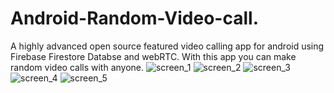 # Android-Random-Video-call.

A highly advanced open source featured video calling app for android using Firebase Firestore Databse and webRTC. With this app you can make random video
calls with anyone.
![screen_1](https://user-images.githubusercontent.com/53477729/174754558-9e9f8c19-6bff-48bd-8dce-c4c30345a0e5.png)
![screen_2](https://user-images.githubusercontent.com/53477729/174754571-be96547f-3209-4b40-a233-5eb237b23eab.png)
![screen_3](https://user-images.githubusercontent.com/53477729/174754604-4b75ff2b-8fea-4c39-bca4-02db53e753dc.png)
![screen_4](https://user-images.githubusercontent.com/53477729/174754628-26b6a38c-4c66-48ce-9715-303b43f83638.png)
![screen_5](https://user-images.githubusercontent.com/53477729/174754646-1436e616-89a5-4f07-97c2-7816b2c065e4.png)
